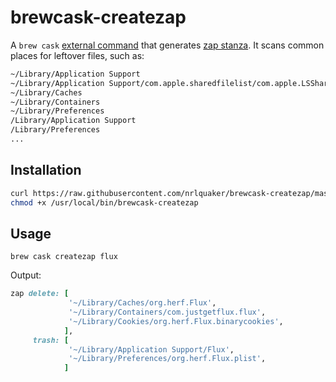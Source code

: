 # brewcask-createzap

A `brew cask` [external command](https://github.com/caskroom/homebrew-cask/blob/22009279693c55d7eb00f0b85b8b2f8b062fcd21/doc/hacking.md#external-commands) that generates [zap stanza](https://github.com/caskroom/homebrew-cask/blob/b9e51323b5593e2b46ef4f45c163e5fe25101079/doc/cask_language_reference/stanzas/zap.md). It scans common places for leftover files, such as:

```sh
~/Library/Application Support
~/Library/Application Support/com.apple.sharedfilelist/com.apple.LSSharedFileList.ApplicationRecentDocuments
~/Library/Caches
~/Library/Containers
~/Library/Preferences
/Library/Application Support
/Library/Preferences
...
```

## Installation

```sh
curl https://raw.githubusercontent.com/nrlquaker/brewcask-createzap/master/brewcask-createzap -s -o /usr/local/bin/brewcask-createzap
chmod +x /usr/local/bin/brewcask-createzap
```

## Usage

`brew cask createzap flux`

Output:

```ruby
zap delete: [
             '~/Library/Caches/org.herf.Flux',
             '~/Library/Containers/com.justgetflux.flux',
             '~/Library/Cookies/org.herf.Flux.binarycookies',
            ],
     trash: [
             '~/Library/Application Support/Flux',
             '~/Library/Preferences/org.herf.Flux.plist',
            ]
```
